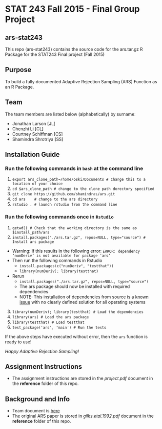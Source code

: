 # STAT 243 Fall 2015 - Final Group Project
## ars-stat243
This repo (ars-stat243) contains the source code for the ars.tar.gz R Package for the STAT243 
Final project (Fall 2015)

## Purpose
To build a fully documented Adaptive Rejection Sampling (ARS) Function as an R Package.

## Team
The team members are listed below (alphabetically) by surname:

* Jonathan Larson     [JL]
* Chenzhi Li          [CL]
* Courtney Schiffman  [CS]
* Shamindra Shrotriya [SS]

## Installation Guide
### Run the following commands in `bash` at the command line
1. `export ars_clone_path=/home/oski/Documents # Change this to a location of your choice`
2. `cd $ars_clone_path # change to the clone path dorectory specified`
3. `git clone https://github.com/shamindras/ars.git`
4. `cd ars    # change to the ars directory`
5. `rstudio . # launch rstudio from the command line`

### Run the following commands once in `Rstudio`
1. `getwd() # Check that the working directory is the same as $install_path/ars`
2. `install.packages("./ars.tar.gz", repos=NULL, type="source") # Install ars package`
- Warning: If this results in the following error:
  `ERROR: dependency ‘numDeriv’ is not available for package ‘ars’`
- Then run the following commands in Rstudio
  - `install.packages(c("numDeriv", "testthat"))`
  - `library(numDeriv); library(testthat)`
- Rerun
  - `install.packages("./ars.tar.gz", repos=NULL, type="source")`
  - The ars package should now be installed with required dependencies
  - NOTE: This installation of dependencies from source is a [known issue](https://github.com/ropensci/plotly/issues/247) with no clearly defined solution for all operating systems
3. `library(numDeriv); library(testthat) # Load the dependencies`
4. `library(ars) # Load the ars package`
4. `library(testthat) # Load testthat`
5. `test_package('ars', 'main') # Run the tests`

If the above steps have executed without error, then the `ars` function is ready to use! 

*Happy Adaptive Rejection Sampling!*

## Assignment Instructions
* The assignment instructions are stored in the *project.pdf* document in the **reference** folder of this repo.

## Background and Info
* Team document is [here](https://docs.google.com/document/d/1quckIl2wkElgZmsXXVHc1pX3S2YVGmn3irN-tY27MtA/edit#heading=h.b3zrv9tb4yvu)
* The original ARS paper is stored in *gilks.etal.1992.pdf* document in the **reference** folder of this repo.